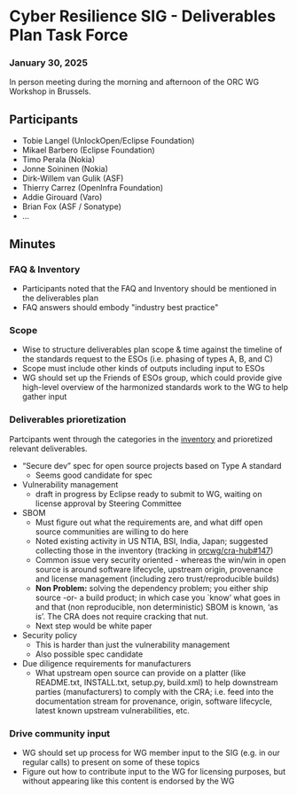 # Cyber Resilience SIG - Deliverables Plan Task Force

###  January 30, 2025

In person meeting during the morning and afternoon of the ORC WG Workshop in Brussels.

## Participants

* Tobie Langel (UnlockOpen/Eclipse Foundation)
* Mikael Barbero (Eclipse Foundation)
* Timo Perala (Nokia)
* Jonne Soininen (Nokia)
* Dirk-Willem van Gulik (ASF)
* Thierry Carrez (OpenInfra Foundation)
* Addie Girouard (Varo)
* Brian Fox (ASF / Sonatype)
* ...

## Minutes

### FAQ & Inventory

* Participants noted that the FAQ and Inventory should be mentioned in the deliverables plan
* FAQ answers should embody "industry best practice"

### Scope

* Wise to structure deliverables plan scope & time against the timeline of the standards request to the ESOs (i.e. phasing of types A, B, and C)
* Scope must include other kinds of outputs including input to ESOs
* WG should set up the Friends of ESOs group, which could provide give high-level overview of the harmonized standards work to the WG to help gather input

### Deliverables prioretization

Partcipants went through the categories in the [inventory](https://github.com/orcwg/cra-hub/blob/main/inventory.md) and prioretized relevant deliverables.

* “Secure dev” spec for open source projects based on Type A standard
  * Seems good candidate for spec
* Vulnerability management
  * draft in progress by Eclipse ready to submit to WG, waiting on license approval by Steering Committee
* SBOM
  * Must figure out what the requirements are, and what diff open source communities are willing to do here
  * Noted existing activity in US NTIA, BSI, India, Japan; suggested collecting those in the inventory (tracking in [orcwg/cra-hub#147](https://github.com/orcwg/cra-hub/issues/147))
  * Common issue very security oriented - whereas the win/win in open source is around software lifecycle, upstream origin, provenance and license management (including zero trust/reproducible builds)
  * **Non Problem:** solving the dependency problem; you either ship source -or- a build product; in which case you `know’ what goes in and that (non reproducible, non deterministic) SBOM is known, ‘as is’. The CRA does not require cracking that nut.
  * Next step would be white paper
* Security policy
  * This is harder than just the vulnerability management
  * Also possible spec candidate
* Due diligence requirements for manufacturers
  * What upstream open source can provide on a platter (like README.txt, INSTALL.txt, setup.py, build.xml) to help downstream parties (manufacturers) to comply with the CRA; i.e. feed into the documentation stream for provenance, origin, software lifecycle, latest known upstream vulnerabilities, etc. 

### Drive community input

- WG should set up process for WG member input to the SIG (e.g. in our regular calls) to present on some of these topics
- Figure out how to contribute input to the WG for licensing purposes, but without appearing like this content is endorsed by the WG
